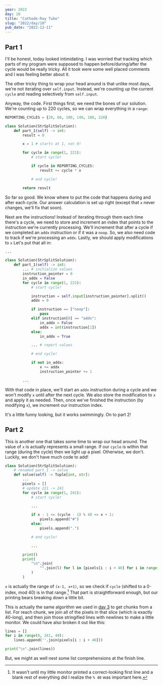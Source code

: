 ```yaml
---
year: 2022
day: 10
title: "Cathode-Ray Tube"
slug: "2022/day/10"
pub_date: "2022-12-11"
---
```


## Part 1

I'll be honest, today looked intimidating. I was worried that tracking which parts of my program were supposed to happen before/during/after the cycle would be really tricky. All it took were some well placed comments and I was feeling better about it.

The other tricky thing to wrap your head around is that unlike most days, we're not iterating over `self.input`. Instead, we're counting up the current `cycle` and reading selectively from `self.input`.

Anyway, the code. First things first, we need the bones of our solution. We're counting up to 220 cycles, so we can wrap everything in a `range`:

```py
REPORTING_CYCLES = {20, 60, 100, 140, 180, 220}

class Solution(StrSplitSolution):
    def part_1(self) -> int:
        result = 0

        x = 1 # starts at 1, not 0!

        for cycle in range(1, 221):
            # start cycle!

            if cycle in REPORTING_CYCLES:
                result += cycle * x

            # end cycle!

        return result
```

So far so good. We know where to put the code that happens during and after each cycle. Our answer calculation is set up right (except that `x` never changes, we'll fix that soon).

Next are the instructions! Instead of iterating through them each time there's a cycle, we need to store and increment an index that points to the instruction we're currently processing. We'll increment that after a cycle if we completed an `addx` instruction or if it was a `noop`. So, we also need code to track if we're processing an `addx`. Lastly, we should apply modifications to `x` Let's put that all in:

```py
...

class Solution(StrSplitSolution):
    def part_1(self) -> int:
        ... # initialize values
        instruction_pointer = 0
        in_addx = False
        for cycle in range(1, 221):
            # start cycle!

            instruction = self.input[instruction_pointer].split()
            addx = 0

            if instruction == ["noop"]:
                pass
            elif instruction[0] == "addx":
                in_addx = False
                addx = int(instruction[1])
            else:
                in_addx = True

            ... # report values

            # end cycle!

            if not in_addx:
                x += addx
                instruction_pointer += 1

        ...
```

With that code in place, we'll start an `addx` instruction during a cycle and we won't modify `x` until after the next cycle. We also store the modification to `x` and apply it as needed. Then, once we've finished the instruction (by modifying `x`), we increment our instruction index.

It's a little funny looking, but it works swimmingly. On to part 2!

## Part 2

This is another one that takes some time to wrap our head around. The value of `x` is actually represents a small range. If our `cycle` is within that range (during the cycle) then we light up a pixel. Otherwise, we don't. Luckily, we don't have much code to add!

```py
class Solution(StrSplitSolution):
    # renamed part_1 -> solve
    def solve(self) -> Tuple[int, str]:
        ...
        pixels = []
        # update 221 -> 241
        for cycle in range(1, 241):
            # start cycle!

            ...

            if x - 1 <= (cycle - 1) % 40 <= x + 1:
                pixels.append("#")
            else:
                pixels.append(".")

            # end cycle!

            ...

        print()
        print(
            "\n".join(
                "".join(l) for l in [pixels[i : i + 40] for i in range(0, 241, 40)]
            )
        )
```

`x` is actually the range of `(x-1, x+1)`, so we check if `cycle` (shifted to a 0-index, mod 40) is in that range.[^1] That part is straightforward enough, but our printing bears breaking down a little bit.

This is actually the same algorithm we used in [day 3](/writeups/2022/day/3/#part-2) to get chunks from a list. For reach chunk, we join all of the pixels in that slice (which is exactly 40-long), and then join those stringified lines with newlines to make a little monitor. We could have also broken it out like this:

```py
lines = []
for i in range(0, 241, 40):
    lines.append(''.join(pixels[i : i + 40]))

print("\n".join(lines))
```

But, we might as well nest some list comprehensions at the finish line.

[^1]: It wasn't until my little monitor printed a correct-looking first line and a blank rest of everything did I realize the `% 40` was important here.
